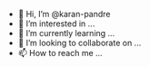 - 👋 Hi, I’m @karan-pandre
- 👀 I’m interested in ...
- 🌱 I’m currently learning ...
- 💞️ I’m looking to collaborate on ...
- 📫 How to reach me ...

<!---
karan-pandre/karan-pandre is a ✨ special ✨ repository because its `README.md` (this file) appears on your GitHub profile.
You can click the Preview link to take a look at your changes.
--->
